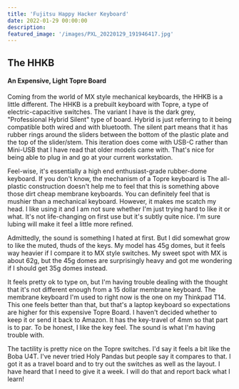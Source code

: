 ```yaml
---
title: 'Fujitsu Happy Hacker Keyboard'
date: 2022-01-29 00:00:00
description: 
featured_image: '/images/PXL_20220129_191946417.jpg'
---
```


## The HHKB 
#### An Expensive, Light Topre Board

Coming from the world of MX style mechanical keyboards, the HHKB is a little different. The HHKB is a prebuilt keyboard with Topre, a type of electric-capacitive switches. The variant I have is the dark grey, "Professional Hybrid Silent" type of board. Hybrid is just referring to it being compatible both wired and with bluetooth. The silent part means that it has rubber rings around the sliders between the bottom of the plastic plate and the top of the slider/stem. This iteration does come with USB-C rather than Mini-USB that I have read that older models came with. That's nice for being able to plug in and go at your current workstation.

Feel-wise, it's essentially a high end enthusiast-grade rubber-dome keyboard. If you don't know, the mechanism of a Topre keyboard is  The all-plastic construction doesn't help me to feel that this is something above those dirt cheap membrane keyboards. You can definitely feel that is mushier than a mechanical keyboard. However, it makes me scatch my head. I like using it and I am not sure whether I'm just trying hard to like it or what. It's not life-changing on first use but it's subtly quite nice. I'm sure lubing will make it feel a little more refined.

Admittedly, the sound is something I hated at first. But I did somewhat grow to like the muted, thuds of the keys. My model has 45g domes, but it feels way heavier if I compare it to MX style switches. My sweet spot with MX is about 62g, but the 45g domes are surprisingly heavy and got me wondering if I should get 35g domes instead.

It feels pretty ok to type on, but I'm having trouble dealing with the thought that it's not different enough from a 15 dollar membrane keyboard. The membrane keyboard I'm used to right now is the one on my Thinkpad T14. This one feels better than that, but that's a laptop keyboard so expectations are higher for this expensive Topre Board. I haven't decided whether to keep it or send it back to Amazon. It has the key-travel of 4mm so that part is to par. To be honest, I like the key feel. The sound is what I'm having trouble with.

The tactility is pretty nice on the Topre switches. I'd say it feels a bit like the Boba U4T. I've never tried Holy Pandas but people say it compares to that. I got it as a travel board and to try out the switches as well as the layout. I have heard that I need to give it a week. I will do that and report back what I learn!